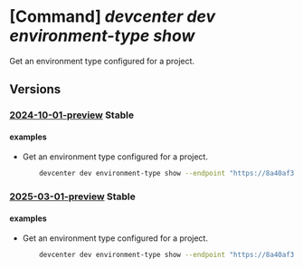 # [Command] _devcenter dev environment-type show_

Get an environment type configured for a project.

## Versions

### [2024-10-01-preview](/Resources/data-plane/microsoft.devcenter/L3Byb2plY3RzL3t9L2Vudmlyb25tZW50dHlwZXMve30=/2024-10-01-preview.xml) **Stable**

<!-- data-plane:microsoft.devcenter /projects/{}/environmenttypes/{} 2024-10-01-preview -->

#### examples

- Get an environment type configured for a project.
    ```bash
        devcenter dev environment-type show --endpoint "https://8a40af38-3b4c-4672-a6a4-5e964b1870ed-contosodevcenter.centralus.devcenter.azure.com/" --project-name "DevProject" --environment-type-name "dev"
    ```

### [2025-03-01-preview](/Resources/data-plane/microsoft.devcenter/L3Byb2plY3RzL3t9L2Vudmlyb25tZW50dHlwZXMve30=/2025-03-01-preview.xml) **Stable**

<!-- data-plane:microsoft.devcenter /projects/{}/environmenttypes/{} 2025-03-01-preview -->

#### examples

- Get an environment type configured for a project.
    ```bash
        devcenter dev environment-type show --endpoint "https://8a40af38-3b4c-4672-a6a4-5e964b1870ed-contosodevcenter.centralus.devcenter.azure.com/" --project-name "DevProject" --environment-type-name "dev"
    ```
